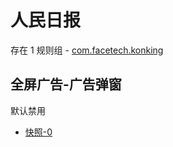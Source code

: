 # 人民日报

存在 1 规则组 - [com.facetech.konking](/src/apps/com.facetech.konking.ts)

## 全屏广告-广告弹窗

默认禁用

- [快照-0](https://i.gkd.li/import/12841081)
